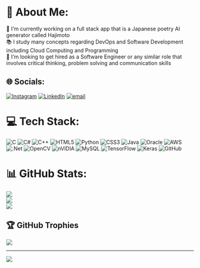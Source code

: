 # 💫 About Me:
📝 I'm currently working on a full stack app that is a Japanese poetry AI generator called Hajimoto<br>📚 I study many concepts regarding DevOps and Software Development including Cloud Computing and Programming<br>🔎 I'm looking to get hired as a Software Engineer or any similar role that involves critical thinking, problem solving and communication skills<br>


## 🌐 Socials:
[![Instagram](https://img.shields.io/badge/Instagram-%23E4405F.svg?logo=Instagram&logoColor=white)](https://instagram.com/razvan_spinu) [![LinkedIn](https://img.shields.io/badge/LinkedIn-%230077B5.svg?logo=linkedin&logoColor=white)](www.linkedin.com/in/răzvan-spînu-709b78340/) [![email](https://img.shields.io/badge/Email-D14836?logo=gmail&logoColor=white)](mailto:razvan.spinu.ro@gmail.com) 

# 💻 Tech Stack:
![C](https://img.shields.io/badge/c-%2300599C.svg?style=for-the-badge&logo=c&logoColor=white) ![C#](https://img.shields.io/badge/c%23-%23239120.svg?style=for-the-badge&logo=csharp&logoColor=white) ![C++](https://img.shields.io/badge/c++-%2300599C.svg?style=for-the-badge&logo=c%2B%2B&logoColor=white) ![HTML5](https://img.shields.io/badge/html5-%23E34F26.svg?style=for-the-badge&logo=html5&logoColor=white) ![Python](https://img.shields.io/badge/python-3670A0?style=for-the-badge&logo=python&logoColor=ffdd54) ![CSS3](https://img.shields.io/badge/css3-%231572B6.svg?style=for-the-badge&logo=css3&logoColor=white) ![Java](https://img.shields.io/badge/java-%23ED8B00.svg?style=for-the-badge&logo=openjdk&logoColor=white) ![Oracle](https://img.shields.io/badge/Oracle-F80000?style=for-the-badge&logo=oracle&logoColor=white) ![AWS](https://img.shields.io/badge/AWS-%23FF9900.svg?style=for-the-badge&logo=amazon-aws&logoColor=white) ![.Net](https://img.shields.io/badge/.NET-5C2D91?style=for-the-badge&logo=.net&logoColor=white) ![OpenCV](https://img.shields.io/badge/opencv-%23white.svg?style=for-the-badge&logo=opencv&logoColor=white) ![nVIDIA](https://img.shields.io/badge/cuda-000000.svg?style=for-the-badge&logo=nVIDIA&logoColor=green) ![MySQL](https://img.shields.io/badge/mysql-4479A1.svg?style=for-the-badge&logo=mysql&logoColor=white) ![TensorFlow](https://img.shields.io/badge/TensorFlow-%23FF6F00.svg?style=for-the-badge&logo=TensorFlow&logoColor=white) ![Keras](https://img.shields.io/badge/Keras-%23D00000.svg?style=for-the-badge&logo=Keras&logoColor=white) ![GitHub](https://img.shields.io/badge/github-%23121011.svg?style=for-the-badge&logo=github&logoColor=white)
# 📊 GitHub Stats:
![](https://github-readme-stats.vercel.app/api?username=DalonyBell&theme=dark&hide_border=false&include_all_commits=true&count_private=true)<br/>
![](https://github-readme-streak-stats.herokuapp.com/?user=DalonyBell&theme=dark&hide_border=false)<br/>
![](https://github-readme-stats.vercel.app/api/top-langs/?username=DalonyBell&theme=dark&hide_border=false&include_all_commits=true&count_private=true&layout=compact)

## 🏆 GitHub Trophies
![](https://github-profile-trophy.vercel.app/?username=DalonyBell&theme=radical&no-frame=false&no-bg=true&margin-w=4)

---
[![](https://visitcount.itsvg.in/api?id=DalonyBell&icon=0&color=0)](https://visitcount.itsvg.in)

<!-- Proudly created with GPRM ( https://gprm.itsvg.in ) -->
